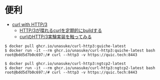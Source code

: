 # 便利
- [curl with HTTP/3](https://github.com/unasuke/curl-http3/pkgs/container/curl-http3)
  - [HTTP/3が喋れるcurlを定期的にbuildする](https://blog.unasuke.com/2021/curl-http3-daily-build/)
  - [curlのHTTP/3実験実装を触ってみる](https://asnokaze.hatenablog.com/entry/2019/08/07/031904)

```
$ docker pull ghcr.io/unasuke/curl-http3:quiche-latest
$ docker run -it --rm ghcr.io/unasuke/curl-http3:quiche-latest bash
root@bdd5d7b0c697:/# curl --http3 -v https://quic.tech:8443
```

```
$ docker pull ghcr.io/unasuke/curl-http3:ngtcp2-latest
$ docker run -it --rm ghcr.io/unasuke/curl-http3:ngtcp2-latest bash
root@bdd5d7b0c697:/# curl --http3 -v https://quic.tech:8443
```
